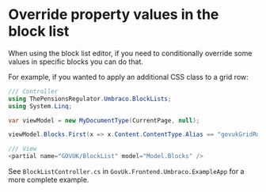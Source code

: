 # Override property values in the block list

When using the block list editor, if you need to conditionally override some values in specific blocks you can do that.

For example, if you wanted to apply an additional CSS class to a grid row:

```csharp
/// Controller
using ThePensionsRegulator.Umbraco.BlockLists;
using System.Linq;

var viewModel = new MyDocumentType(CurrentPage, null);

viewModel.Blocks.First(x => x.Content.ContentType.Alias == "govukGridRow").Settings.OverrideValue("cssClassesForRow", "my-custom-class");

/// View
<partial name="GOVUK/BlockList" model="Model.Blocks" />
```

See `BlockListController.cs` in `GovUk.Frontend.Umbraco.ExampleApp` for a more complete example.
